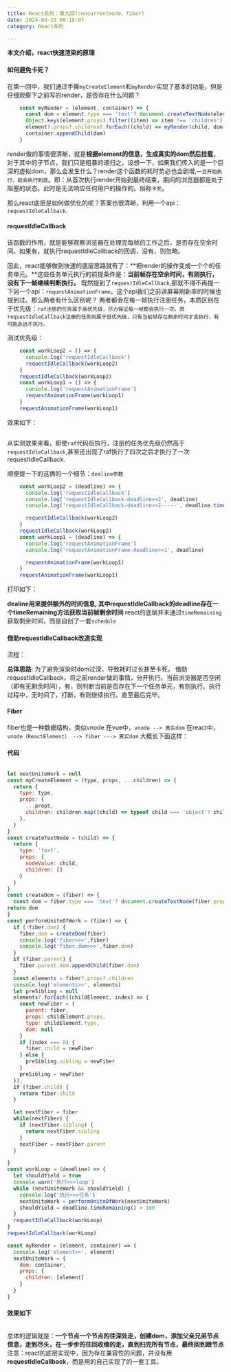 ```yaml
---
title: React系列：第九回(concurrentmode、fiber)
date: 2024-04-23 00:18:07
category: React系列

---
```


**本文介绍，react快速渲染的原理**

#### 如何避免卡死？

在第一回中，我们通过手撕`myCreateElement`和`myRender`实现了基本的功能，但是仔细观察下之前写的render，是否存在什么问题？

```javascript
    const myRender = (element, container) => {
      const dom = element.type === 'text'? document.createTextNode(element.props.nodeValue): document.createElement(element.type)
      Object.keys(element.props).filter((item) => item !== 'children').forEach((item) => dom[item] = element.props[item])
      element?.props?.children?.forEach((child) => myRender(child, dom))
      container.appendChild(dom)
    }
```

render做的事情很清晰，就是**根据element的信息，生成真实的dom然后挂载**，对于其中的子节点，我们只是粗暴的递归之。设想一下，如果我们传入的是一个巨深的虚拟dom，那么会发生什么？render这个函数的耗时势必也会剧增,`一旦开始执行，就会执行到底`。即：从首次执行render开始到最终结束，期间的浏览器都是处于阻塞的状态。此时是无法响应任何用户的操作的。俗称`卡死`。

那么react底层是如何做优化的呢？答案也很清晰，利用一个api：`requestIdleCallback`.

#### requestIdleCallback
该函数的作用，就是能够观察浏览器在处理完每帧的工作之后，是否存在空余时间。如果有，就执行requestIdleCallback的回调，没有，则忽略。

因此，react能够做到快速的底层思路就有了：**把render的操作变成一个个的任务单元。**这些任务单元执行的前提条件是：**当前帧存在空余时间，有则执行，没有下一帧继续判断执行。**
既然提到了`requestIdleCallback`,那就不得不再提一下另一个api：`requestAnimationFrame`。这个api我们之前讲屏幕刷新率的时候也提到过。那么两者有什么区别呢？
两者都会在每一帧执行注册任务，本质区别在于优先级：`raf注册的任务属于高优先级，尽力保证每一帧都会执行一次。而requestIdleCallback注册的任务则属于低优先级，只有当前帧存在剩余时间才会执行，有可能永远不执行。`

测试优先级：
```javascript
    const workLoop2 = () => {
      console.log('requestIdleCallback')
      requestIdleCallback(workLoop2)
    }
    requestIdleCallback(workLoop2)
    const workLoop1 = () => {
      console.log('requestAnimationFrame')
      requestAnimationFrame(workLoop1)
    }
    requestAnimationFrame(workLoop1)
```
效果如下：

<img src="/img/玩具react系列2_1.gif" alt="">

从实测效果来看，即使`raf`代码后执行，注册的任务优先级仍然高于`requestIdleCallback`,甚至还出现了raf执行了四次之后才执行了一次requestIdleCallback.

顺便提一下的这俩的一个细节：`dealine参数`

```javascript
    const workLoop2 = (deadline) => {
      console.log('requestIdleCallback')
      console.log('requestIdleCallback-deadline>>2', deadline)
      console.log('requestIdleCallback-deadline>>2-----', deadline.timeRemaining())

      requestIdleCallback(workLoop2)
    }
    requestIdleCallback(workLoop2)
    const workLoop1 = (deadline) => {
      console.log('requestAnimationFrame')
      console.log('requestAnimationFrame-deadline>>1', deadline)

      requestAnimationFrame(workLoop1)
    }
    requestAnimationFrame(workLoop1)
```

打印如下：
<img src="/img/玩具react系列2_2.jpeg" alt="">

**dealine用来提供额外的时间信息, 其中requestIdleCallback的deadline存在一个timeRemaining方法获取当前帧剩余时间**
react的底层并未通过`timeRemaining`获取剩余时间，而是自创了一套`schedule`

#### 借助requestIdleCallback改造实现
流程：
<img src="/img/玩具react2_3.png" alt="">

**总体思路**: 为了避免渲染时dom过深，导致耗时过长甚至卡死， 借助requestIdleCallback，将之前render做的事情，分开执行。当前浏览器是否空闲（即有无剩余时间），有，则判断当前是否存在下一个任务单元，有则执行。执行过程中，无时间了，打断，有则继续执行。直至最后完毕。

#### Fiber
fiber也是一种数据结构，类似vnode
在vue中，`vnode --> 真实dom`
在react中， `vnode（ReactElement） --> fiber ---> 真实dom`
大概长下面这样：
<img src="/img/玩具react2_fiber.jpg" alt="">

#### 代码

```javascript

let nextUniteWork = null
const myCreateElement = (type, props, ...children) => {
  return {
    type: type,
    props: {
      ...props,
      children: children.map((child) => typeof child === 'object'? child: createTextNode(child))
    },
  }
}
const createTextNode = (child) => {
  return {
    type: 'text',
    props: {
      nodeValue: child,
      children: []
    }
  }
}
const createDom = (fiber) => {
  const dom = fiber.type === 'text'? document.createTextNode(fiber.props.nodeValue): document.createElement(fiber.type)
return dom
}
const performUniteOfWork = (fiber) => {
  if (!fiber.dom) {
    fiber.dom = createDom(fiber)
    console.log('fiber>>>',fiber)
    console.log('fiber.dom>>>',fiber.dom)
  }
  if (fiber.parent) {
    fiber.parent.dom.appendChild(fiber.dom)
  }
  const elements = fiber?.props?.children
  console.log('elements>>', elements)
  let preSibling = null
  elements?.forEach((childElement, index) => {
    const newFiber = {
      parent: fiber,
      props: childElement.props,
      type: childElement.type,
      dom: null
    }
    if (index === 0) {
      fiber.child = newFiber
    } else {
      preSibling.sibling = newFiber
    }
    preSibling = newFiber
  });
  if (fiber.child) {
    return fiber.child
  }

  let nextFiber = fiber
  while(nextFiber) {
    if (nextFiber.sibling) {
      return nextFiber.sibling
    }
    nextFiber = nextFiber.parent
  }

}
const workLoop = (deadline) => {
  let shouldYield = true
  console.warn('执行>>>loop')
  while (nextUniteWork && shouldYield) {
    console.log('执行>>>任务')
    nextUniteWork = performUniteOfWork(nextUniteWork)
    shouldYield = deadline.timeRemaining() > 100
  }
  requestIdleCallback(workLoop)
}
requestIdleCallback(workLoop)

const myRender = (element, container) => {
  console.log('element>>', element)
  nextUniteWork = {
    dom: container,
    props: {
      children: [element]
    }
  }
}

```

#### 效果如下

<img src="/img/玩具react2_5.gif" alt="">


总体的逻辑就是：**一个节点一个节点的往深处走，创建dom，添加父亲兄弟节点信息，走到尽头，在一步步的往回收缩的走，直到扫完所有节点，最终回到跟节点**
注意：react的底层实现中，因为存在兼容性的问题，并没有用**requestIdleCallback**，而是用的自己实现了的一套工具。
